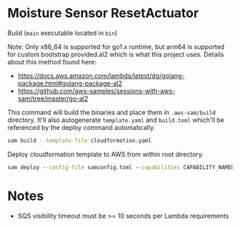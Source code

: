 # Moisture Sensor ResetActuator

Build (`main` executable located in `bin`)

Note: Only x86_64 is supported for go1.x runtime, but arm64 is supported for custom bootstrap provided.al2 which is what this project uses. Details about this method found here:

- https://docs.aws.amazon.com/lambda/latest/dg/golang-package.html#golang-package-al2
- https://github.com/aws-samples/sessions-with-aws-sam/tree/master/go-al2

This command will build the binaries and place them in `.aws-sam/build` directory. It'll also autogenerate `template.yaml` and `build.toml` which'll be referenced by the deploy command automatically.

```bash
sam build --template-file cloudformation.yaml
```

Deploy cloudformation template to AWS from within root directory.

```cmd
sam deploy --config-file samconfig.toml --capabilities CAPABILITY_NAMED_IAM --no-confirm-changeset
```

# Notes

- SQS visibility timeout must be >= 10 seconds per Lambda requirements
